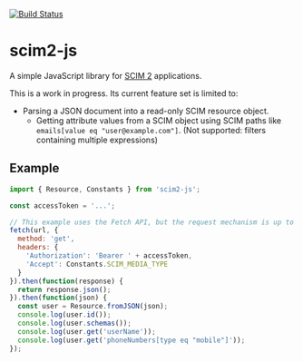 [![Build Status](https://travis-ci.org/braveulysses/scim2-js.svg?branch=master)](https://travis-ci.org/braveulysses/scim2-js)

# scim2-js

A simple JavaScript library for [SCIM 2](http://www.simplecloud.info/) applications.

This is a work in progress. Its current feature set is limited to:

* Parsing a JSON document into a read-only SCIM resource object.
  * Getting attribute values from a SCIM object using SCIM paths like `emails[value eq "user@example.com"]`. (Not supported: filters containing multiple expressions)

## Example

```javascript
import { Resource, Constants } from 'scim2-js';

const accessToken = '...';

// This example uses the Fetch API, but the request mechanism is up to you.
fetch(url, {
  method: 'get',
  headers: {
    'Authorization': 'Bearer ' + accessToken,
    'Accept': Constants.SCIM_MEDIA_TYPE
  }
}).then(function(response) {
  return response.json();
}).then(function(json) {
  const user = Resource.fromJSON(json);
  console.log(user.id());
  console.log(user.schemas());
  console.log(user.get('userName'));
  console.log(user.get('phoneNumbers[type eq "mobile"]'));
});
```